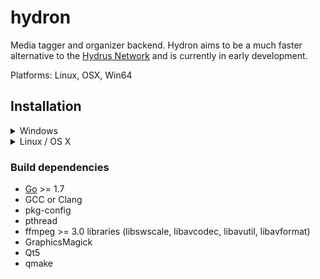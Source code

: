 # hydron
Media tagger and organizer backend.
Hydron aims to be a much faster alternative to the
[Hydrus Network](https://github.com/hydrusnetwork/hydrus) and is currently in
early development.

Platforms: Linux, OSX, Win64

## Installation

<details><summary>Windows</summary>

While it is possible to compile binaries on Windows with MinGW/MSYS2 similar
to how you would on Unix-like systems, it is a huge pain in the ass.
Just download statically precompiled binaries from the
[release page](https://github.com/bakape/hydron/releases).

</details>

<details><summary>Linux / OS X</summary>

- Install dependencies listed below.
On a Debian-based system those would the following packages or similar:

`golang build-essential pkg-config libpth-dev libavcodec-dev libavutil-dev libavformat-dev libgraphicsmagick1-dev qtdeclarative5-dev qt5-default qt5-qmake`

- Set up a Go workspace (not needed with Go >= 1.8)

`mkdir ~/go; echo 'export GOPATH=~/go' >> ~/.bashrc; . ~/.bashrc`

- Run `make qt`. The binaries will be located in `./build`. The GUI can be
launched with `hydron-qt.sh`.

- To build only the CLI client run `go get && go build`

</details>

### Build dependencies
* [Go](https://golang.org/doc/install) >= 1.7
* GCC or Clang
* pkg-config
* pthread
* ffmpeg >= 3.0 libraries (libswscale, libavcodec, libavutil, libavformat)
* GraphicsMagick
* Qt5
* qmake
